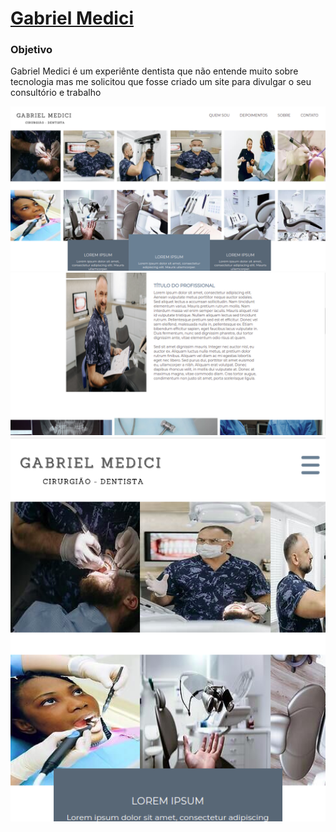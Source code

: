 # <a href="https://devnylo.github.io/Gabriel-Medici/">Gabriel Medici</a>

### Objetivo

<p>Gabriel Medici é um experiênte dentista que não entende muito sobre tecnologia mas me solicitou que fosse criado um site para divulgar o seu consultório e trabalho</p>

<img src="https://github.com/DevNylo/DevNylo/blob/main/Preview-Pages/gabriel2.png" width="600"></img>
<img src="https://github.com/DevNylo/DevNylo/blob/main/Preview-Pages/gabriel3.png" width="600"></img>
<img src="https://github.com/DevNylo/DevNylo/blob/main/Preview-Pages/gabriel1.png" width="600"></img>

